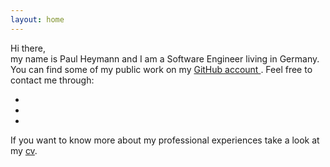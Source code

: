 ```yaml
---
layout: home
---
```


Hi there,<br/>
my name is Paul Heymann and I am a Software Engineer living in Germany. You can find some of my public work on my <a href="https://github.com/pheymann">GitHub account <i class="fab fa-github"></i></a>. Feel free to contact me through:

<div class="contact-options">
  <ul>
    <li><a href="https://www.linkedin.com/in/paul-h-6b4a53144"><i class="fab fa-linkedin-in"></i></a></li>
    <li><a href="https://www.xing.com/profile/Paul_Heymann"><i class="fab fa-xing"></i></a></li>
    <li><a href="mailto:blog@paulheymann.de"><i class="far fa-envelope"></i></a></li>
  </ul>
  <div class="clearfix"></div>
</div>

If you want to know more about my professional experiences take a look at my [cv](/cv.pdf).
